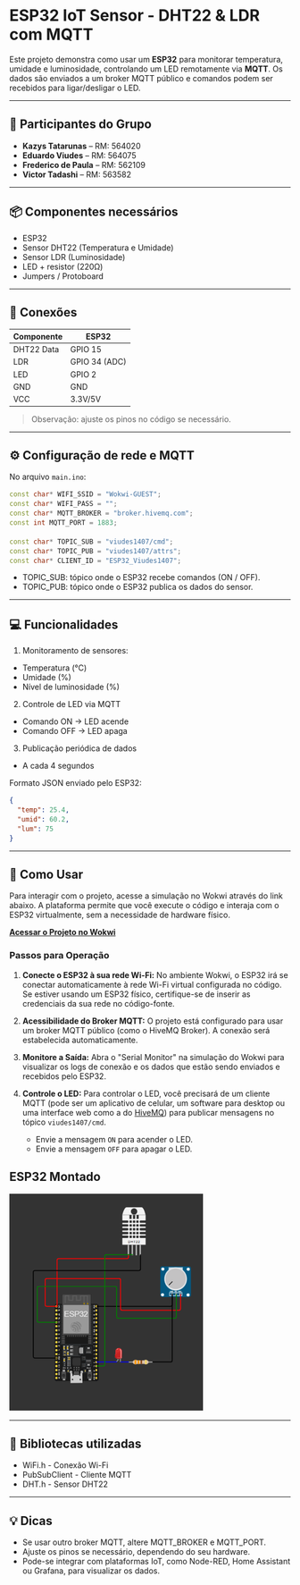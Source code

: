# ESP32 IoT Sensor - DHT22 & LDR com MQTT

Este projeto demonstra como usar um **ESP32** para monitorar temperatura, umidade e luminosidade, controlando um LED remotamente via **MQTT**. Os dados são enviados a um broker MQTT público e comandos podem ser recebidos para ligar/desligar o LED.

---

## 👥 Participantes do Grupo

- **Kazys Tatarunas** – RM: 564020  
- **Eduardo Viudes** – RM: 564075  
- **Frederico de Paula** – RM: 562109 
- **Victor Tadashi** – RM: 563582  

---

## 📦 Componentes necessários

- ESP32
- Sensor DHT22 (Temperatura e Umidade)
- Sensor LDR (Luminosidade)
- LED + resistor (220Ω)
- Jumpers / Protoboard

---

## 🔌 Conexões

| Componente | ESP32 |
|------------|-------|
| DHT22 Data | GPIO 15 |
| LDR        | GPIO 34 (ADC) |
| LED        | GPIO 2  |
| GND        | GND    |
| VCC        | 3.3V/5V|

> Observação: ajuste os pinos no código se necessário.

---

## ⚙️ Configuração de rede e MQTT

No arquivo `main.ino`:

```cpp
const char* WIFI_SSID = "Wokwi-GUEST";
const char* WIFI_PASS = "";
const char* MQTT_BROKER = "broker.hivemq.com";
const int MQTT_PORT = 1883;

const char* TOPIC_SUB = "viudes1407/cmd";
const char* TOPIC_PUB = "viudes1407/attrs";
const char* CLIENT_ID = "ESP32_Viudes1407";
```
- TOPIC_SUB: tópico onde o ESP32 recebe comandos (ON / OFF).
- TOPIC_PUB: tópico onde o ESP32 publica os dados do sensor.

---

## 💻 Funcionalidades
1. Monitoramento de sensores:
- Temperatura (°C)
- Umidade (%)
- Nível de luminosidade (%)
2. Controle de LED via MQTT
- Comando ON → LED acende
- Comando OFF → LED apaga
3. Publicação periódica de dados
- A cada 4 segundos

Formato JSON enviado pelo ESP32:
```json
{
  "temp": 25.4,
  "umid": 60.2,
  "lum": 75
}
```

---

## 🚀 Como Usar

Para interagir com o projeto, acesse a simulação no Wokwi através do link abaixo. A plataforma permite que você execute o código e interaja com o ESP32 virtualmente, sem a necessidade de hardware físico.

[**Acessar o Projeto no Wokwi**](https://wokwi.com/projects/444915840852511745)

### Passos para Operação

1.  **Conecte o ESP32 à sua rede Wi-Fi:** No ambiente Wokwi, o ESP32 irá se conectar automaticamente à rede Wi-Fi virtual configurada no código. Se estiver usando um ESP32 físico, certifique-se de inserir as credenciais da sua rede no código-fonte.

2.  **Acessibilidade do Broker MQTT:** O projeto está configurado para usar um broker MQTT público (como o HiveMQ Broker). A conexão será estabelecida automaticamente.

3.  **Monitore a Saída:** Abra o "Serial Monitor" na simulação do Wokwi para visualizar os logs de conexão e os dados que estão sendo enviados e recebidos pelo ESP32.

4.  **Controle o LED:** Para controlar o LED, você precisará de um cliente MQTT (pode ser um aplicativo de celular, um software para desktop ou uma interface web como a do [HiveMQ](https://www.hivemq.com/demos/websocket-client/)) para publicar mensagens no tópico `viudes1407/cmd`.
    * Envie a mensagem `ON` para acender o LED.
    * Envie a mensagem `OFF` para apagar o LED.

## ESP32 Montado

![ESP32 Pinout](/images/esp32.png)

---

## 📄 Bibliotecas utilizadas

- WiFi.h - Conexão Wi-Fi
- PubSubClient - Cliente MQTT
- DHT.h - Sensor DHT22

---

## 💡 Dicas
- Se usar outro broker MQTT, altere MQTT_BROKER e MQTT_PORT.
- Ajuste os pinos se necessário, dependendo do seu hardware.
- Pode-se integrar com plataformas IoT, como Node-RED, Home Assistant ou Grafana, para visualizar os dados.
